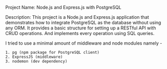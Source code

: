 Project Name: Node.js and Express.js with PostgreSQL

Description:
This project is a Node.js and Express.js application that demonstrates how to integrate PostgreSQL as the database without using any ORM.
It provides a basic structure for setting up a RESTful API with CRUD operations. And implements every operation using SQL queries.

I tried to use a minimal amount of middleware and node modules namely -

    1. pg (npm package for PostgreSQL client)
    2. ExpressJS (middleware)
    3. nodemon (dev dependency)

